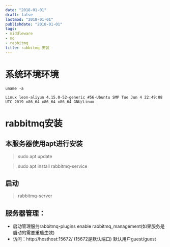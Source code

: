 ```yaml
---
date: "2018-01-01"
draft: false
lastmod: "2018-01-01"
publishdate: "2018-01-01"
tags:
- middleware
- mq
- rabbitmq
title: rabbitmq-安装
---
```

# 系统环境环境

> 
```
uname -a

Linux leon-aliyun 4.15.0-52-generic #56-Ubuntu SMP Tue Jun 4 22:49:08 UTC 2019 x86_64 x86_64 x86_64 GNU/Linux
```

# rabbitmq安装

## 本服务器使用apt进行安装

> sudo apt update

> sudo apt install rabbitmq-service

## 启动
> rabbitmq-server

## 服务器管理：
* 启动管理服务rabbitmq-plugins enable rabbitmq_management(如果服务是启动的需要重启生效)
* 访问：http://hosthost:15672/  (15672是默认端口)  默认用户guest/guest